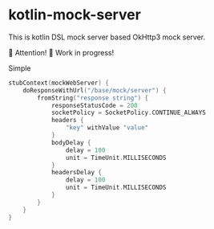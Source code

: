 # kotlin-mock-server

This is kotlin DSL mock server based OkHttp3 mock server.

🔴 Attention! 
🔨 Work in progress!

Simple
```kotlin
stubContext(mockWebServer) {
    doResponseWithUrl("/base/mock/server") {
        fromString("response string") {
            responseStatusCode = 200
            socketPolicy = SocketPolicy.CONTINUE_ALWAYS
            headers {
                "key" withValue "value"
            }
            bodyDelay {
                delay = 100
                unit = TimeUnit.MILLISECONDS
            }
            headersDelay {
                delay = 100
                unit = TimeUnit.MILLISECONDS
            }
        }
    }
}
```
